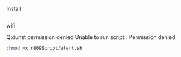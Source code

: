 

Install

```bash

```


wifi



Q:dunst permission denied
Unable to run script : Permission denied
```bash
chmod +x r809Script/alert.sh 
```

